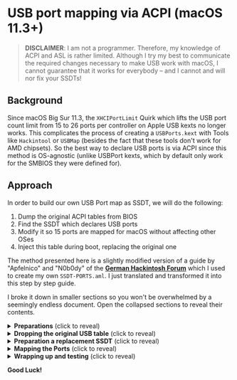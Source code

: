 # USB port mapping via ACPI (macOS 11.3+)
>**DISCLAIMER**: I am not a programmer. Therefore, my knowledge of ACPI and ASL is rather limited. Although I try my best to communicate the required changes necessary to make USB work with macOS, I cannot guarantee that it works for everybody – and I cannot and will nor fix your SSDTs!

## Background
Since macOS Big Sur 11.3, the `XHCIPortLimit` Quirk which lifts the USB port count limit from 15 to 26 ports per controller on Apple USB kexts no longer works. This complicates the process of creating a `USBPorts.kext` with Tools like `Hackintool` or `USBMap` (besides the fact that these tools don't work for AMD chipsets). So the best way to declare USB ports is via ACPI since this method is OS-agnostic (unlike USBPort kexts, which by default only work for the SMBIOS they were defined for).

## Approach
In order to build our own USB Port map as SSDT, we will do the following:

1. Dump the original ACPI tables from BIOS
2. Find the SSDT which declares USB ports
3. Modify it so 15 ports are mapped for macOS without affecting other OSes
4. Inject this table during boot, replacing the original one

The method presented here is a slightly modified version of a guide by "Apfelnico" and "N0b0dy" of the [**German Hackintosh Forum**](https://www.hackintosh-forum.de/forum/thread/54986-usb-mittels-ssdt-deklarieren/?postID=721415) which I used to create my own `SSDT-PORTS.aml`. I just translated and transformed it into this step by step guide. 

I broke it down in smaller sections so you won't be overwhelmed by a seemingly endless document. Open the collapsed sections to reveal their contents.

<details><summary><strong>Preparations</strong> (click to reveal)</summary>

## Preparations

### Required Tools
- [**Clover Bootmanager**](https://github.com/CloverHackyColor/CloverBootloader/releases) for dumping your System's ACPI tables.
- [**maciASL**](https://github.com/acidanthera/MaciASL) or [**QtiASL**](https://github.com/ic005k/QtiASL) for editing `.aml` files.
- [**IOResgistryExplorer**](https://github.com/utopia-team/IORegistryExplorer/releases) for gathering infos about I/O on macOS. Used for probing USB Ports.
- [**OpenCore Auxiliary Tools**](https://github.com/ic005k/QtOpenCoreConfig) or a Plist Editor for editing the `config.plist`.
- [**Example Files**](https://github.com/5T33Z0/OC-Little-Translated/tree/main/13_Mapping_USB_in_ACPI/Example_Files) (for following along)
- FAT32 formatted USB 3.0 flash drive (USB 3.0) for dumping ACPI tables and probing ports.
- USB 2.0 Flash Drive (optional, also for probing Ports).
- Your mainboard manual with a schematic listing all its ports and USB headers
- Spreadsheet for taking notes about Port names, Types and physical Location (optional)
- Patience and time (mandatory). Seriously, this is not for beginners! 

### Dumping ACPI Tables
There are various ways to dump ACPI Tables from your BIOS: 

- Using **Clover** (easiest method): Hit `F4` in the Boot Menu. You don't even need a working configuration to do this. Just download the latest [**Release**](https://github.com/CloverHackyColor/CloverBootloader/releases) as a `.zip` file, extract it, put it on a FAT32 formatted USB flash drive and boot from it. The dumped ACPI Tables will be located in: `EFI\CLOVER\ACPI\origin`
- Using **OpenCore** (requires the Debug version and a working config): enable Misc > Debug > `SysReport` Quirk. The ACPI Tables will be dumped during next boot.
</details>
<details><summary><strong>Dropping the original USB table</strong> (click to reveal)</summary>

## Finding the ports
### Intel Skylake and newer CPUs
Have a look into Clover's "ACPI/origin" folder. In there you will find a lot of ACPI tables. We are interested in **SSDT-xxxx.aml** files. Find the one which includes code like this:

![SSDT_og](https://user-images.githubusercontent.com/76865553/137520366-c3c75933-ab97-4d60-b627-cc4673e4b643.png)

We can see the following:

- There are entries for `XHC` (eXtensible Host Controller) and for `XHC.RHUB` (USB Root Hub Device)
- There's should also be a list of Ports, 26 in my case: `HS01` to `HS14`, `USR1` and `USR2`, and `SS01` to `SS10`. We will come back to the meaning of these names later. 
- Take note of the "Table Signature" and the "OEM Table ID" – we will use them to create a delete rule in the OpenCore config.

### Intel Broadwell and older CPUs
ACPI tables for Broadwell and older CPUs don't use seperate SSDTs for mapping USB ports – it's all handled within the `DSDT` itself so you can't drop this table. The `DSDT` includes Controllers for USB 2 (`EHC0`, `EHC1`, etc.) and USB 3 (`XHCI`). In most cases, you don't have to manually map these ports since each controller usually contains less than 15 Ports as you can see in this example from an Ivy Bridge Notebook:

![legacyports](https://user-images.githubusercontent.com/76865553/163591806-b34aebd2-7d41-47ce-bc80-054447cf1e64.png)
	
As you can see, the `XHCI` device only contains 8 Ports: `HPS0` to `HSP3` and `SSP0` to `SSP3`. So does the `EHC1` device (ports `PRT0` to `PRT7`). `EHC2` only contains 6 Ports (`PRT8` to `PRTD`). 

If you have sleep and wake issues due to an internally connected WiFi/Bluetooth module not beeing detected as "internal", I suggest using [**USBToolBox**](https://github.com/USBToolBox/tool) on windows to create a USBPort kext and change the port type for the the port in question to `255`. This should fix the problem.

**NOTE**: Just because a SSDT includes 26 port entries, that doesn't meant that they are all connected to physical devices on the mainboard. Look at it more as a template used by Devs.

### Adding a delete rule to config.plist
In order to delete (or drop) the original table during boot and replace it with our own, we need to tell OpenCore to look for the Signature ("SSDT") and the OEM Table ID (in my case "xh_cmsd4") to drop.</br>
**CAUTION**: Don't use my value for the OEM Table ID, since yours probably has a different name!

1. Open your `config.plist` (I am using OpenCore Auxiliary Tools)
2. Go to ACPI > Delete and add a new Rule (click on "+")
3. In `TableSignature`, enter `53534454` which is HEX for `SSDT`:
	![TableSig](https://user-images.githubusercontent.com/76865553/137520564-10b44f45-778b-47ad-a3ae-318ce9334aac.png)
4. In `OemTableID`, enter the name of the "OEM Table ID" (See first screenshot) stored in YOUR (NOT mine, YOUR!) SSDT-Whatever.aml without `""` as a HEX value. In OCAT, you can use ASCI to Hex converter at the bottom of the app:
	![OEMTableID](https://user-images.githubusercontent.com/76865553/137520641-97a42e24-175b-4e3a-badb-23b57fa31ac8.png)
5. Enable the rule and a comment so you know what it does.
6. Save the config.

You should have the correct rule for replacing the ACPI Table containing the USB Port declarations. Let's move on to the hard part…
</details>
<details><summary><strong>Preparation a replacement SSDT</strong> (click to reveal)</summary>

## Preparing a replacement SSDT
Now that we have found the SSDT with the original usb port declarations, we can start modifying them. Almost. We still need more details, though…

### Modifying the orginal USB Table
In general, two methods are relevant for declaring USB ports:
 
1. `_UPC` ([**USB Port Capabilities**](https://uefi.org/specs/ACPI/6.4/09_ACPI-Defined_Devices_and_Device-Specific_Objects/ACPIdefined_Devices_and_DeviceSpecificObjects.html#upc-usb-port-capabilities)): defines the type of port and it's state (enabled/disabled)
2. `_PLD` ([**Physical Location of Device**](https://uefi.org/specs/ACPI/6.4/06_Device_Configuration/Device_Configuration.html#pld-physical-location-of-device)): defines the location of the pysical port and its properties. 

Both values are handed over to (`GUPC` and `GPLD`) inside the Root Hub (RHUB).

#### Adding `Arg1` to `GUPC`
First, take a look at the routine `GUPC`inside of the `RHUB` (Root Hub):

![GUPC](https://user-images.githubusercontent.com/76865553/137520755-8406844d-b16a-4f58-8e84-95e5122d5c06.png)
	
In this case, it includes a Package (`PCKG`) with four values that are handed over to every USB port in the method `_UPC`. But as is, we currently only have control over the first value of the package (via `Arg0`), which describes the availability of the port. But we also need control over the 2nd value in the package which declares the USB port type. Therefore, we need to modify the method `GUPC`:

- In the Header, we change the `GUPC, 1,` to `GUPC, 2,` (since we want to control 2 values of this package)
- Next, we add `PCKG [One] = Arg1`, so it hands over the 2nd package value to `_UPC` as well.
- In the Package, we change the first value of to `0xFF` to set the port "enabled" 
- Finally, we set the second package to `0x03`, which changes the port type to USB 2.0 and 3.0 with a Type A connector (the blue connectors).

Now we have control over a port's status (on/off or available/unavailable) and what type it is. We get this code snippet:

```swift
Method (GUPC, 2, Serialized)
{
	Name (PCKG, Package (0x04)
	{
        	0xFF,
        	0x03,
        	Zero, 
    		Zero
   	})
	PCKG [Zero] = Arg0
	PCKG [One] = Arg1
	Return (PCKG) /* \GUPC.PCKG */
}
```
`Arg0`= represents the first value of the package. This sets the prot active (`0xff`) or inactive/disabled (`Zero`)</br>
`Arg1`= declares the USB port type mentioned earlier (`0x00` for USB2, `0x03` for USB, etc.)

#### Deleting existing `_UPC` method
After changing these values, you will get a lot of compiler errors:

![GUPC_errors](https://user-images.githubusercontent.com/76865553/137520833-8f5ae018-aa7e-4e34-8b2f-73f0c8061d1a.png)

That's because the 2nd value (Arg1) is not part of the corresponding method `_UPC` in each of the USB Port entries:

![_UPC_errors](https://user-images.githubusercontent.com/76865553/137520865-0c51e4a2-a905-42f8-8805-f00c3276e98a.png)

To fix this, we will delete the methods `_UPC` from all the Ports. Select the method:

![Highlight](https://user-images.githubusercontent.com/76865553/137520903-86832ac4-e60f-413b-84c5-e23887833897.png)

And hit delete. The method should be gone from the ports

![Deleted](https://user-images.githubusercontent.com/76865553/137521280-012baf78-2d94-4be2-ba5e-c0aafc679e3b.png)

Repeat this 23 more times. For `USR1` and `USR2` we can write this to deactivate them, since macOS doesn't support them:

![USR](https://user-images.githubusercontent.com/76865553/137521318-60b2a97f-8e7a-4489-80cb-fa040631a947.png)

Once all `_UPC` Methods are deleted from all the ports are deleted (besides `USR1` and `USR2`), the errors are gone:

![No_errors](https://user-images.githubusercontent.com/76865553/137521582-8b901345-ade2-47eb-9388-321b7cc46df1.png)

#### Adding new `_UPC` method

In each Port (except for USR1 and USR2), add this method:

```swift
Method (_UPC, 0, NotSerialized)  // _UPC: USB Port Capabilities
	{
		Return (GUPC (0xFF, 0x03))
	}
```
Which looks like this:

![New_UPC](https://user-images.githubusercontent.com/76865553/137521717-b747a017-f9d1-4189-a6cd-0e77a7475d9d.png)

Now we have a USB Port SSDT Template with 24 enabled ports defined as USB 2.0/USB 3.0 Type A. Let's save it as `SSDT-PORTS_start.aml`. But we are not done yet, sorry.
</details>
<details><summary><strong>Mapping the Ports</strong> (click to reveal)</summary>

## Mapping the ports (finally)
Next, we need to find out which physical ports actually map to which ports in the system.

### How USB is structured in ACPI
When it comes to USB, there is a Root Hub (RHUB) which defines ports. But a port can also function as Hub itself (Integrated Hub), as you can see in this illustration:

![](https://uefi.org/specs/ACPI/6.4/_images/ACPIdefined_Devices_and_DeviceSpecificObjects-5.png)

This is an example of port characteristics object implemented for a USB host controller’s root hub where:

- Three Ports are implemented; Port 1 is not user visible/not connectable and Ports 2 and 3 are user visible and connectable.
- Port 2 is located on the back panel
- Port 3 has an integrated 2 port hub. Note that because this port hosts an integrated hub, it is therefore not sharable with another host controller (e.g. If the integrated hub is a USB2.0 hub, the port can never be shared with a USB1.1 companion controller). The ports available through the embedded hub are located on the front panel and are adjacent to one another.

**SOURCE**: [UEFI.org](https://uefi.org/specs/ACPI/6.4/09_ACPI-Defined_Devices_and_Device-Specific_Objects/ACPIdefined_Devices_and_DeviceSpecificObjects.html#upc-usb-port-capabilities)

### USB Port Types
According to the ACPI Specifications about [USB Port Capabilities](https://uefi.org/specs/ACPI/6.4/09_ACPI-Defined_Devices_and_Device-Specific_Objects/ACPIdefined_Devices_and_DeviceSpecificObjects.html#upc-return-package-values), the USB Types are declared by different bytes. Here are some common ones found on current mainboards:

| Type   | Info                           | Comment |
|:------:|--------------------------------|---------|
|**0x00**| Type-A connector, USB 2.0 only | This is what macOS will default all ports to when no map is present. The physical connector is usually colored black|
|**0x03**| Type-A connector, USB 2.0 and USB 3.0 combined | USB 3.0, 3.1 and 3.2 ports share the same Type. Usually colored blue (USB 2.0/3.0) or red (USB 3.2)|
|**0x08**| Type C connector, USB 2.0 only | Mainly used in phones|
|**0x09**| Type C connector, USB 2.0 and USB 3.0 with Switch | Flipping the device does not change the ACPI port |
|**0x0A**| Type C connector, USB 2.0 and USB 3.0 w/o Switch |Flipping the device does change the ACPI port. generally seen on USB 3.1/3.2 mainboard headers|
|**0xFF**| Proprietary Connector | For Internal USB 2.0 ports like Bluetooth|

We will use these "Type" bytes to declare the USB Port types.

### USB Port Names
As seen earlier, the ports listed in the SSDT have different names.

| Name          | Description            | Protocol          | Speed            |
|:-------------:|------------------------|:------------------|-----------------:|
| **HS01…HS14** | HS = High Speed Ports  | USB 2.0 only      | 480 mbit/s       |
| **SS01…SS10** | SS = Super Speed Ports | USB 3.0, 3.1, 3.2 | 5 to 20 Gbit/s   |
| **USR1/2**    | Not supported by macOS. Deactivate them.   | Intel AMT        | 

**IMPORTANT**: A physical USB 3.0 Connector (the blue one, you know?!) actually connects to 2 USB Ports: one for USB 2.0 and one for USB 3.0. So having 15 Ports available for mapping doesn't mean that you can assign them to 15 physical connectors. Actually, you can only assign them to 7 USB 3.x and 1 USB 2.0-only connectors.

**EXAMPLE**: if you plug in a USB 3.0 flash drive, you can see in IORestryExplorer, that it connects to `SS07` for example. If you take it out and put a USB 2.0 drive in the same connector, it will most likely be connected to `HS07` now. So 1 Connector, 2 Ports with the same counter (usually) – in this example HS07 and SS07.

### Port mapping Options
At this stage, there are two options for mapping your USB ports.

- Option A: you already know which ports connect to which physical connectors.
- Option B: you don't know which Ports connect to which physical connector so you need to probe them

#### Option A: Mapping ports based on a known configuration
This is for people who already created a USBPorts.kext in Hackintool or similar and still have the mapping. In my case, I have a Spreadsheet, which looks like this:

![Ports_List](https://user-images.githubusercontent.com/76865553/137521950-e354ec4f-aa9c-4a4e-a146-7d9204387c80.png)
	
As you can see, `HS01` is not used in my case, so we deactivate it. But to keep compatibility with other Operating Systems, we turn it off for macOS only. To achieve this, we use a conditional rule with an "if/else" statement, the method `_OSI` (Operating System Interfaces): `If (_OSI ("Darwin"))`. It tells the system: "If the Darwin Kernel (aka macOS) is loaded, `HS01` does not exist, everybody else can have it". This is a super elegant and non-invasive way of declaring USB Ports without messing up the port mapping for other OSes. This is the code snippet (adjust the scope accordingly):

![IFOSI](https://user-images.githubusercontent.com/76865553/137521985-96a3620d-b6b3-40ee-b554-ce86078b05d7.png)

This is the Code snippet. As you can see, it is applies to `_UPC` and `_PLD` in this case

```swift
Scope (\_SB.PCI0.XHC.RHUB.HS01)
{
	Method (_UPC, 0, NotSerialized)  // _UPC: USB Port Capabilities
	{
		If (_OSI ("Darwin"))
		{	
			Return (GUPC (Zero, Zero)) // ZERO = Port unavailable
		}
     		Else
		{
			Return (GUPC (0xFF, 0x03))
     		}
 	}
 	Method (_PLD, 0, NotSerialized)  // _PLD: Physical Location of Device
   	{
   		If (_OSI ("Darwin"))
   		{
			Return (GPLD (Zero, Zero)) // ZERO = Port unavailable
		}    
		Else
		{
			Return // For `Else`, use whatever is already declared in your ACPI for `GPLD`
  		}
	}   
```
**Example 3**: Port `HS03` deactivated for macOS Only. This utilizes the `If (_OSI ("Darwin"))` switch. This basically tells the system: "If the Darwin Kernel (aka macOS) is running, `HS03` does not exist, everybody else can have it". This is a super elegant and non-invasive way of declaring USB Ports without messing up the port mapping for Windows.

```swift
Scope (HS03)
{
	Method (_UPC, 0, NotSerialized)  // _UPC: USB Port Capabilities
  	{
   		If (_OSI ("Darwin"))
		{
      			Return (GUPC (Zero, Zero)) // If macOS is running, HS03 doesn't exist, for every other OS it does
		}
		Else
		{
       			Return (GUPC (0xFF, 0x03))
		}
  	}
	Method (_PLD, 0, NotSerialized)  // _PLD: Physical Location of Device
	{
		If (_OSI ("Darwin"))
		{
			Return (GPLD (Zero, Zero)) // If macOS is running, HS03 doesn't exist, for every other OS it does
		}
		Else
		{
			Return (GPLD (DerefOf (UHSD [0x02]), 0x03))
		}
	}
}
```

Continue mapping your ports this way: for those which you do use, declare the port type in the packets. For those that you don't use, deactivate them but add an `If (_OSI ("Darwin"))` argument (as shown above). 

**Remember**: This SSDT contains 26 ports in total, so you need to deactivate at least 11 in total to stay within the Port limit of 15 for macOS!

Once you reach `USR1` and `USR2`, change `GUPC` to `Zero`, `Zero`. This to deactivates them (if you need these port in Windows, add the `If (_OSI ("Darwin"))` switch.

```swift
Scope (USR1)
{
	Method (_UPC, 0, NotSerialized)	// _UPC: USB Port Capabilities
	{
   		Return (GUPC (Zero, Zero)	// Zero, Zero = Port disabled, Type not defined
   	}
	
	Method (_PLD, 0, NotSerialized)	// _PLD: Physical Location of Device
	{
		Return (GPLD (Zero, Zero))
   	}
}
```
#### OPTION B: Mapping Ports of an unknown configuration
Option B is for user who don't alread know which internal USB ports connect to which physical port on the front and back I/O panel of their computer and internally. Basically, this works the same as Option A. The only difference is that you need to find out which physical connects to which internal USB Port of your machine.

##### Gathering information about USB Ports
The first step is to monitor the Ports, while connecting USB 2 and USB 3 Sticks to them. Take notes of which physical USB port connect to which port internally. You can monitor the Ports use IORegistryExploer for this too, but [Hackintool](https://github.com/headkaze/Hackintool) or Corpnewt's [USBMap](https://github.com/corpnewt/USBMap) are a lot simpler to use:

- Run the python script `USBMap.command` 
- Press "d" on the Keyboard to detect ports:</br>
![USBmap](https://user-images.githubusercontent.com/76865553/142078666-1a96ee4e-dc82-4658-91d6-ac370614b2a8.png)</br>
In this example, the system has more than one USB Controller. For the sake of the Example, we focus on the `XHC` Controller ("HSXX" and "SSXX").
- Leave the Window open and put in your USB 2 Stick into a port and check which entry turns blue in the list and take notes.
- Next, put a USB 3.0 stick in the same port and see what turns blue next. Usually, if a physical USB port is blue, it supports USB 2 and 3 Ports. An as far as its routing is concerned, only the Prefix changes when switching between USB 2 and USB3. In other words: if a USB 2 stick is mapped to "HS01", the corresponding USB 3 Port will most likely be "SS01".
- Continue probing all ports with USB 2/3/C flash drives or devices und you're done.
- Once you collected all the neccessary data return to "Option A" of the guide to map the ports in ACPI.

### Assigning Physical Location of Device (`_PLD`) 
This method provides a lot of details about the pysical location of the USB ports themselves. Such as: location, shape, color and a lot of rather uninteresting details for PC users. Here's a long list of some of the available parameters:

```swift
Name (_PLD, Package (0x01)  // _PLD: Physical Location of Device
{
    ToPLD (
        PLD_Revision           = 0x1,
        PLD_IgnoreColor        = 0x1,
        PLD_Red                = 0x0,
        PLD_Green              = 0x0,
        PLD_Blue               = 0x0,
        PLD_Width              = 0x0,
        PLD_Height             = 0x0,
        PLD_UserVisible        = 0x1,
        PLD_Dock               = 0x0,
        PLD_Lid                = 0x0,
        PLD_Panel              = "UNKNOWN",
        PLD_VerticalPosition   = "UPPER",
        PLD_HorizontalPosition = "LEFT",
        PLD_Shape              = "UNKNOWN",
        PLD_GroupOrientation   = 0x0,
        PLD_GroupToken         = 0x0,
        PLD_GroupPosition      = 0x0,
        PLD_Bay                = 0x0,
        PLD_Ejectable          = 0x0,
        PLD_EjectRequired      = 0x0,
        PLD_CabinetNumber      = 0x0,
        PLD_CardCageNumber     = 0x0,
        PLD_Reference          = 0x0,
        PLD_Rotation           = 0x0,
        PLD_Order              = 0x0,
        PLD_VerticalOffset     = 0x0,
        PLD_HorizontalOffset   = 0x0)
})
```
Among all these rather unnecessary properties, "Ejectable" might be useable. You want to make sure that internally connected USB ports, for Bluetooth for example are not ejectable. Otherwise you have to power cycle (aka reboot) your system. Since modifying `_PLD` won't be covered in this guide, please refer to to the ACPI specifications for [**`_PLD`**](https://uefi.org/specs/ACPI/6.4/06_Device_Configuration/Device_Configuration.html#pld-physical-location-of-device)
</details>
<details><summary><strong>Wrapping up and testing</strong> (click to reveal)</summary>

## Wrapping up and testing
Once you are done with your port mapping activities, do the following:

- Save the SSDT as something plausible like `SSDT-XHCI.aml` or `SSDT-PORTS.aml` (keep it short!)
- Mount your EFI partition
- Copy the EFI folder to a FAT32 formatted USB flash drive (for testing)
- Open your OpenCore `config.plist` (the one on the flash drive)
- Add the .aml file to the `EFI\OC\ACPI` folder on your flash driver.
- Add the file to the `ACPI > Add` Section and enable it.
- Save your `config.plist`
- Reboot from USB flash drive. 
- Test the ports with macOS and your other Operating systems.
- If it works, Congrats! 
- Copy the .aml and your config.plist back to the EFI folder on the hard disk.
</details>

**Good Luck!**
